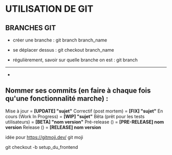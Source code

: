 # UTILISATION DE GIT



## BRANCHES GIT

- créer une branche :
git branch branch_name

- se déplacer dessus :
git checkout branch_name

- régulièrement, savoir sur quelle branche on est :
git branch

_____

- 


## Nommer ses commits (en faire à chaque fois qu'une fonctionnalité marche) :

Mise à jour = **[UPDATE] "sujet"**
Correctif (post mortem) = **[FIX] "sujet"**
En cours (Work In Progress) = **[WIP] "sujet"**
Bêta (prêt pour les tests utilisateurs) = **[BETA] "nom version"**
Pré-release () = **[PRE-RELEASE] nom version**
Release () = **[RELEASE] nom version**

idée pour 
https://gitmoji.dev/
git moji





git checkout -b setup_du_frontend